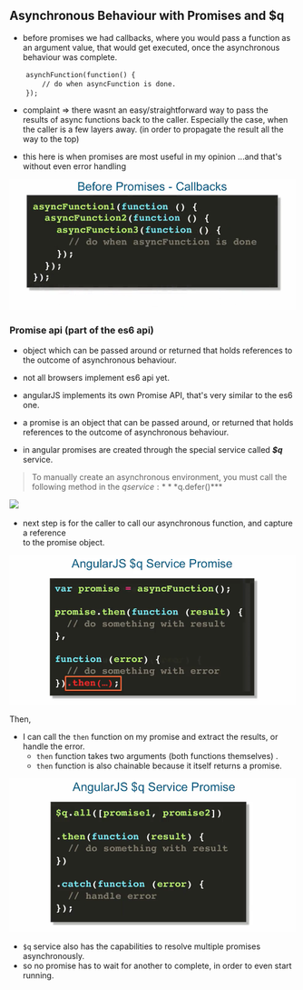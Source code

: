 ## Asynchronous Behaviour with Promises and $q

- before promises we had callbacks, where you would pass a function as an argument value, 
  that would get executed, once the asynchronous behaviour was complete.

```
    asynchFunction(function() {
        // do when asyncFunction is done.
    });

```


- complaint => there wasnt an easy/straightforward way to pass the results of async functions
  back to the caller. Especially the case, when the caller is a few layers away.
  (in order to propagate the result all the way to the top)

- this here is when promises are most useful in my opinion ...and that's without even
  error handling

![](../images/callbacks.png)  


### Promise api (part of the es6 api)

- object which can be passed around or returned that holds references to the outcome of
  asynchronous behaviour.
- not all browsers implement es6 api yet.

- angularJS implements its own Promise API, that's very similar to the es6 one.

- a promise is an object that can be passed around, or returned that holds references to the
  outcome of asynchronous behaviour.

- in angular promises are created through the special service called ***$q*** service.


> To manually create an asynchronous environment, you must call the following method in the $q service:          
> ***$q.defer()***


![](../images/angularpromise.png)


- next step is for the caller to call our asynchronous function, and capture a reference    
  to the promise object.


![](../images/promises2.png)


Then,         

- I can call the `then` function on my promise and extract the results, or handle the error.        
  +   `then` function takes two arguments (both functions themselves) . 
  +   `then` function is also chainable because it itself returns a promise.      


![](../images/promises3.png)

- `$q` service also has the capabilities to resolve multiple promises asynchronously.
- so no promise has to wait for another to complete, in order to even start running.


























